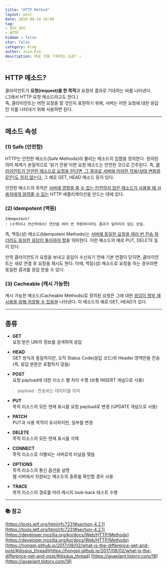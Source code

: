 ```yaml
---
title: "HTTP Method"
layout: post
date: 2020-09-24 18:00
tag:
- 용어_정리
- HTTP
hidden : false
star: false
category: blog
author: Joie-Kim
description: 배운 것을 기록하는 습관! ✍️
---
```

## HTTP 메소드?

클라이언트가 **요청(request)을 한 목적**과 요청의 결과로 기대하는 바를 나타낸다.<br>(그래서 HTTP 요청 메소드라고도 한다.)<br>
즉, 클라이언트는 어떤 요청을 할 것인지 표현하기 위해, 서버는 어떤 요청에 대한 응답인 지를 나타내기 위해 사용하면 된다.

---

## 메소드 속성
### (1) Safe (안전함)

HTTP는 안전한 메소드(Safe Methods)라 불리는 메소드의 집합을 정의한다. 정의된 의미 체계가 본질적으로 '읽기 전용'이면 요청 메소드는 안전한 것으로 간주된다. 즉, <u>클라이언트가 안전한 메소드로 요청을 한다면, 그 결과로 서버에 어떠한 작용(상태 변화와 같은)도 하지 않는다.</u> 그 예로 GET, HEAD 메소드 등이 있다.

안전한 메소드의 목적은 <u>서버에 영향을 줄 수 있는 안전하지 않은 메소드가 사용될 때 사용자에게 알려줄 수 있는</u> HTTP 애플리케이션을 만드는 데에 있다.

### (2) Idempotent (멱등)

```
Idempotent?
: (수학이나 전산학에서) 연산을 여러 번 적용하더라도 결과가 달라지지 않는 성질.
```

즉, 멱등(성) 메소드(Idempotent Methods)는 <u>서버에 동일한 요청을 여러 번 전송 하더라도 동일한 응답이 돌아와야 함</u>을 의미한다. 이런 메소드의 예로 PUT, DELETE 등이 있다.

만약 클라이언트가 요청을 보내고 응답이 수신되기 전에 기본 연결이 닫히면, 클라이언트는 새로 연결 후 요청을 재시도 한다. 이때, 멱등(성) 메소드로 요청을 하는 경우라면 동일한 결과를 응답 받을 수 있다.

### (3) Cacheable (캐시 가능한)

캐시 가능한 메소드(Cacheable Methods)로 정의된 요청은 그에 대한 <u>응답이 향후 재사용을 위해 저장될 수 있음</u>을 나타낸다. 이 메소드의 예로 GET, HEAD가 있다.

---

## 종류

- **GET**<br>
요청 받은 URI의 정보를 검색하여 응답

- **HEAD**<br>
GET 방식과 동일하지만, 오직 Status Code(응답 코드)와 Header 영역만을 전송 (즉, 응답 본문은 포함하지 않음)

- **POST**<br>
요청 payload에 대한 리소스 별 처리 수행 (보통 INSERT 개념으로 사용)
> payload : 전송되는 데이터를 의미

- **PUT**<br>
목적 리소스의 모든 현재 표시를 요청 payload로 변경 (UPDATE 개념으로 사용)

- **PATCH**<br>
PUT과 사용 목적이 유사하지만, 일부를 변경

- **DELETE**<br>
목적 리소스의 모든 현재 표시를 삭제

- **CONNECT**<br>
목적 리소스로 식별되는 서버로의 터널을 맺음

- **OPTIONS**<br>
목적 리소스의 통신 옵션을 설명<br>
웹 서버에서 지원되는 메소드의 종류를 확인할 경우 사용

- **TRACE**<br>
목적 리소스의 경로를 따라 메시지 look-back 테스트 수행

---

### 📚 참고

[https://tools.ietf.org/html/rfc7231#section-4.2.1](https://tools.ietf.org/html/rfc7231#section-4.2.1)
[https://developer.mozilla.org/ko/docs/Web/HTTP/Methods](https://developer.mozilla.org/ko/docs/Web/HTTP/Methods)
[https://hongsii.github.io/2017/08/02/what-is-the-difference-get-and-post/#disqus_thread](https://hongsii.github.io/2017/08/02/what-is-the-difference-get-and-post/#disqus_thread)
[https://javaplant.tistory.com/18](https://javaplant.tistory.com/18)